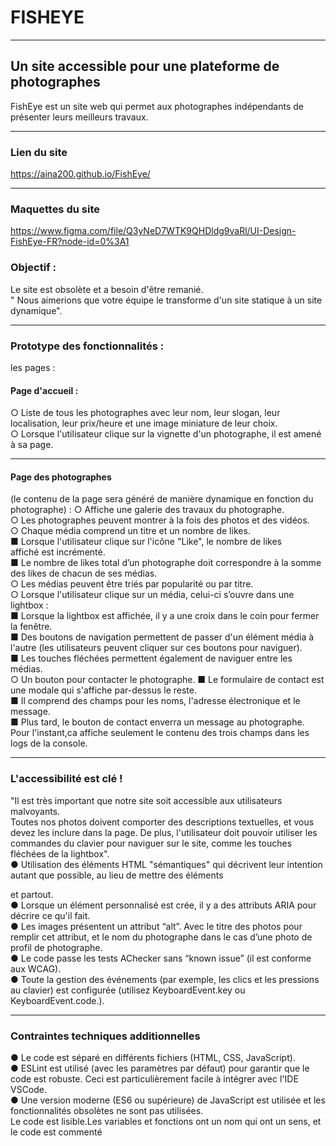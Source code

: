 # FISHEYE
***
## Un site accessible pour une plateforme de photographes
FishEye est un site web qui permet aux photographes indépendants de présenter leurs meilleurs travaux.

***
### Lien du site
https://aina200.github.io/FishEye/
***
### Maquettes du site 
https://www.figma.com/file/Q3yNeD7WTK9QHDldg9vaRl/UI-Design-FishEye-FR?node-id=0%3A1

### Objectif :
Le site est obsolète et a besoin d'être remanié.<br>
" Nous  aimerions que votre équipe le transforme d'un site statique à un site dynamique".
***
### Prototype des fonctionnalités :
les pages :
####  Page d'accueil :
○ Liste de tous les photographes avec leur nom, leur slogan, leur
localisation, leur prix/heure et une image miniature de leur choix.<br>
○ Lorsque l'utilisateur clique sur la vignette d'un photographe, il est
amené à sa page.
***
#### Page des photographes 
(le contenu de la page sera généré de manière dynamique en fonction du photographe) :
○ Affiche une galerie des travaux du photographe.<br>
○ Les photographes peuvent montrer à la fois des photos et des vidéos.<br>
○ Chaque média comprend un titre et un nombre de likes.<br>
■ Lorsque l'utilisateur clique sur l'icône "Like", le nombre de likes<br>
affiché est incrémenté.<br>
■ Le nombre de likes total d’un photographe doit correspondre à la
somme des likes de chacun de ses médias.<br>
○ Les médias peuvent être triés par popularité ou par titre.<br>
○ Lorsque l'utilisateur clique sur un média, celui-ci  s’ouvre dans une
lightbox :<br>
■ Lorsque la lightbox est affichée, il y a une croix dans le coin pour
fermer la fenêtre.<br>
■ Des boutons de navigation permettent de passer d'un élément
média à l'autre (les utilisateurs peuvent cliquer sur ces boutons
pour naviguer).<br>
■ Les touches fléchées permettent également de naviguer entre
les médias.<br>
○ Un bouton pour contacter le photographe.
■ Le formulaire de contact est une modale qui s'affiche par-dessus
le reste.<br>
■ Il comprend des champs pour les noms, l'adresse électronique et
le message.<br>
■ Plus tard, le bouton de contact enverra un message au
photographe. Pour l'instant,ca affiche seulement le contenu des
trois champs dans les logs de la console.<br>
***
### L'accessibilité est clé !
"Il est très important que notre site soit accessible aux utilisateurs malvoyants.<br>
Toutes nos photos doivent comporter des descriptions textuelles, et vous devez les
inclure dans la page. De plus, l'utilisateur doit pouvoir utiliser les commandes du
clavier pour naviguer sur le site, comme les touches fléchées de la lightbox".<br>
● Utilisation des éléments HTML "sémantiques" qui décrivent leur intention autant
que possible, au lieu de mettre des éléments <div> et <span> partout.<br>
● Lorsque  un élément personnalisé est crée, il y a des attributs ARIA
pour décrire ce qu'il fait.<br>
● Les images présentent un attribut “alt”. Avec le titre des photos pour
remplir cet attribut, et le nom du photographe dans le cas d’une photo de
profil de photographe.<br>
● Le code passe les tests AChecker sans “known issue” (il est
conforme aux WCAG).<br>
● Toute la gestion des événements (par exemple, les clics et les pressions au
clavier) est configurée (utilisez KeyboardEvent.key ou
KeyboardEvent.code.).<br>
***
### Contraintes techniques additionnelles
● Le code est séparé en différents fichiers (HTML, CSS, JavaScript).<br>
● ESLint est utilisé (avec les paramètres par défaut) pour garantir que le
code est robuste. Ceci est particulièrement facile à intégrer avec l'IDE
VSCode.<br>
● Une version moderne (ES6 ou supérieure) de JavaScript est utilisée et
les fonctionnalités obsolètes ne sont pas utilisées.<br>
Le code est lisible.Les variables et fonctions ont
un nom qui ont un sens, et le code est commenté<br>
